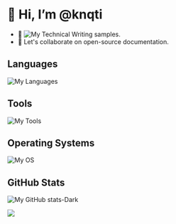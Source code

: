 # 👋 Hi, I’m @knqti
  
- 📝 ![My Technical Writing samples.](https://knqti.github.io/samples)
- 💞️ Let's collaborate on open-source documentation.

## Languages

![My Languages](https://skillicons.dev/icons?i=py,bash,md)

## Tools

![My Tools](https://skillicons.dev/icons?i=git,github,vscode)

## Operating Systems

![My OS](https://skillicons.dev/icons?i=linux,mint,windows)

## GitHub Stats

![My GitHub stats-Dark](https://github-readme-stats.vercel.app/api?username=knqti&hide_rank=true&hide=stars&show=prs_merged_percentage&theme=cobalt)

![](https://github-trophies.vercel.app/?username=knqti)



<!---
knqti/knqti is a ✨ special ✨ repository because its `README.md` (this file) appears on your GitHub profile.
You can click the Preview link to take a look at your changes.
--->
